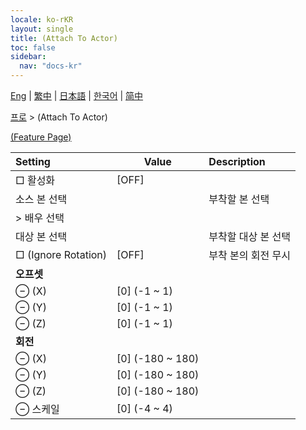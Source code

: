 ```yaml
---
locale: ko-rKR
layout: single
title: (Attach To Actor)
toc: false
sidebar:
  nav: "docs-kr"
---
```

[Eng](/dancexr/menu/2025.4/actor/attach_to_actor) | [繁中](/tw/dancexr/menu/2025.4/actor/attach_to_actor) | [日本語](/jp/dancexr/menu/2025.4/actor/attach_to_actor) | [한국어](/kr/dancexr/menu/2025.4/actor/attach_to_actor) | [简中](/zh/dancexr/menu/2025.4/actor/attach_to_actor)

[프로](../menu#프로) > (Attach To Actor)



[(Feature Page)](/kr/dancexr/features/attach_to_actor)

| Setting | Value | Description |
| :--- | --- | :--- |
|  □ 활성화| [OFF] | 
|  소스 본 선택|| 부착할 본 선택
|  > 배우 선택|  |  |
|  대상 본 선택|| 부착할 대상 본 선택
|  □ (Ignore Rotation)| [OFF] | 부착 본의 회전 무시
|  <b>오프셋</b>|| 
|  ⊖ (X)| [0] (-1 ~ 1) | 
|  ⊖ (Y)| [0] (-1 ~ 1) | 
|  ⊖ (Z)| [0] (-1 ~ 1) | 
|  <b>회전</b>|| 
|  ⊖ (X)| [0] (-180 ~ 180) | 
|  ⊖ (Y)| [0] (-180 ~ 180) | 
|  ⊖ (Z)| [0] (-180 ~ 180) | 
|  ⊖ 스케일| [0] (-4 ~ 4) | 
